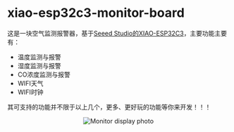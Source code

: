 # xiao-esp32c3-monitor-board
这是一块空气监测报警器，基于[Seeed Studio的XIAO-ESP32C3](https://www.seeedstudio.com/Seeed-XIAO-ESP32C3-p-5431.html)，主要功能主要有：
- 温度监测与报警
- 湿度监测与报警
- CO浓度监测与报警
- WIFI天气
- WIFI时钟

其可支持的功能并不限于以上几个，更多、更好玩的功能等你来开发！！！

<p align="center">
  <img src="https://github.com/yusuhua/xiao-esp32c3-monitor-board/blob/main/image/monitor.jpg" alt="Monitor display photo"/>
</p>

